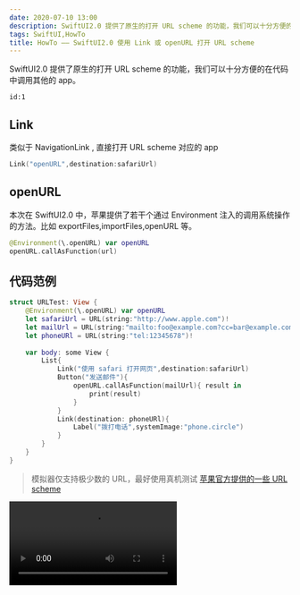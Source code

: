 ```yaml
---
date: 2020-07-10 13:00
description: SwiftUI2.0 提供了原生的打开 URL scheme 的功能，我们可以十分方便的在代码中调用其他的 app。
tags: SwiftUI,HowTo
title: HowTo —— SwiftUI2.0 使用 Link 或 openURL 打开 URL scheme
---
```


SwiftUI2.0 提供了原生的打开 URL scheme 的功能，我们可以十分方便的在代码中调用其他的 app。

```responser
id:1
```

## Link ##

类似于 NavigationLink , 直接打开 URL scheme 对应的 app

```swift
Link("openURL",destination:safariUrl)
```

## openURL ##

本次在 SwiftUI2.0 中，苹果提供了若干个通过 Environment 注入的调用系统操作的方法。比如 exportFiles,importFiles,openURL 等。

```swift
@Environment(\.openURL) var openURL
openURL.callAsFunction(url)
```

## 代码范例 ##

```swift
struct URLTest: View {
    @Environment(\.openURL) var openURL
    let safariUrl = URL(string:"http://www.apple.com")!
    let mailUrl = URL(string:"mailto:foo@example.com?cc=bar@example.com&subject=Hello%20Wrold&body=Testing!")!
    let phoneURl = URL(string:"tel:12345678")!
    
    var body: some View {
        List{
            Link("使用 safari 打开网页",destination:safariUrl)
            Button("发送邮件"){
                openURL.callAsFunction(mailUrl){ result in
                    print(result)
                }
            }
            Link(destination: phoneURl){
                Label("拨打电话",systemImage:"phone.circle")
            }
        }
    }
}
```

> 模拟器仅支持极少数的 URL，最好使用真机测试
> [苹果官方提供的一些 URL scheme](https://developer.apple.com/library/archive/featuredarticles/iPhoneURLScheme_Reference/PhoneLinks/PhoneLinks.html#//apple_ref/doc/uid/TP40007899-CH6-SW1)

<video src="https://cdn.fatbobman.com/howto-swiftui-openurl-video.mp4" controls = "controls">你的浏览器不支持本视频</video>
